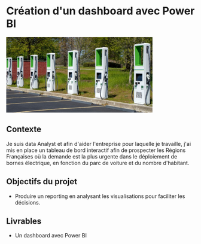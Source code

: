 # Création d'un dashboard avec Power BI
![](https://github.com/Jordan-Giltien/Veille_bornes/blob/main/images/veille_bornes.png)

## Contexte
Je suis data Analyst et afin d'aider l'entreprise pour laquelle je travaille, j'ai mis en place un tableau de bord interactif afin de prospecter les Régions Françaises où la demande est la plus urgente dans le déploiement de bornes électrique, en fonction du parc de voiture et du nombre d'habitant.

## Objectifs du projet
* Produire un reporting en analysant les visualisations pour faciliter les décisions.

## Livrables
* Un dashboard avec Power BI
